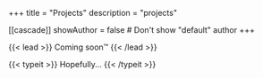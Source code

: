 +++
title = "Projects"
description = "projects"

[[cascade]]
    showAuthor = false # Don't show "default" author
+++

{{< lead >}}
Coming soon™️
{{< /lead >}}

{{< typeit >}}
Hopefully...
{{< /typeit >}}